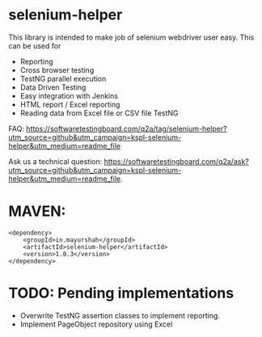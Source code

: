 selenium-helper
===============

This library is intended to make job of selenium webdriver user easy. This can be used for

- Reporting
- Cross browser testing
- TestNG parallel execution
- Data Driven Testing
- Easy integration with Jenkins
- HTML report / Excel reporting
- Reading data from Excel file or CSV file TestNG

FAQ: https://softwaretestingboard.com/q2a/tag/selenium-helper?utm_source=github&utm_campaign=kspl-selenium-helper&utm_medium=readme_file


Ask us a technical question: https://softwaretestingboard.com/q2a/ask?utm_source=github&utm_campaign=kspl-selenium-helper&utm_medium=readme_file.

MAVEN:
======

```<!-- https://mvnrepository.com/artifact/in.mayurshah/selenium-helper -->
<dependency>
    <groupId>in.mayurshah</groupId>
    <artifactId>selenium-helper</artifactId>
    <version>1.0.3</version>
</dependency>
```

TODO: Pending implementations
=============================
* Overwrite TestNG assertion classes to implement reporting. 
* Implement PageObject repository using Excel


